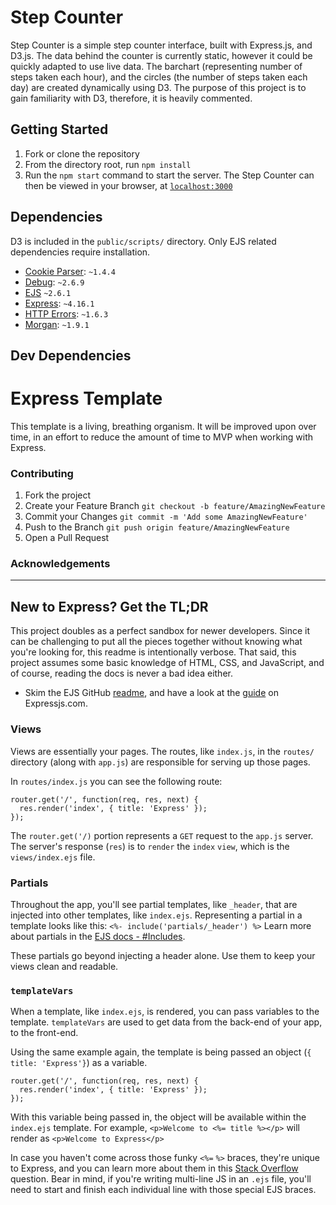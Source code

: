 # Step Counter
Step Counter is a simple step counter interface, built with Express.js, and D3.js. The data behind the counter is currently static, however it could be quickly adapted to use live data. The barchart (representing number of steps taken each hour), and the circles (the number of steps taken each day) are created dynamically using D3. The purpose of this project is to gain familiarity with D3, therefore, it is heavily commented. 

## Getting Started

1. Fork or clone the repository
2. From the directory root, run `npm install`
3. Run the `npm start` command to start the server. The Step Counter can then be viewed in your browser, at [`localhost:3000`](localhost:3000)

## Dependencies
D3 is included in the `public/scripts/` directory. Only EJS related dependencies require installation. 

- [Cookie Parser](https://www.npmjs.com/package/cookie-parser): `~1.4.4`
- [Debug](https://www.npmjs.com/package/debug): `~2.6.9`
- [EJS](https://www.npmjs.com/package/ejs) `~2.6.1`
- [Express](https://www.npmjs.com/package/express): `~4.16.1`
- [HTTP Errors](https://www.npmjs.com/package/http-errors): `~1.6.3`
- [Morgan](https://www.npmjs.com/package/morgan): `~1.9.1`

## Dev Dependencies

## 

# Express Template

This template is a living, breathing organism. It will be improved upon over time, in an effort to reduce the amount of time to MVP when working with Express. 

### Contributing

1. Fork the project
2. Create your Feature Branch `git checkout -b feature/AmazingNewFeature`
3. Commit your Changes `git commit -m 'Add some AmazingNewFeature'`
4. Push to the Branch `git push origin feature/AmazingNewFeature`
5. Open a Pull Request

### Acknowledgements

---
## New to Express? Get the TL;DR
This project doubles as a perfect sandbox for newer developers. Since it can be challenging to put all the pieces together without knowing what you're looking for, this readme is intentionally verbose. That said, this project assumes some basic knowledge of HTML, CSS, and JavaScript, and of course, reading the docs is never a bad idea either. 

* Skim the EJS GitHub [readme](https://github.com/tj/ejs#ejs), and have a look at the [guide](https://expressjs.com/en/guide/routing.html) on Expressjs.com.

### Views
Views are essentially your pages. The routes, like `index.js`, in the `routes/` directory (along with `app.js`) are responsible for serving up those pages. 

In `routes/index.js` you can see the following route:

```
router.get('/', function(req, res, next) {
  res.render('index', { title: 'Express' });
});
```

The `router.get('/)` portion represents a `GET` request to the `app.js` server. The server's response (`res`) is to `render` the `index` `view`, which is the `views/index.ejs` file.

### Partials
Throughout the app, you'll see partial templates, like `_header`, that are injected into other templates, like `index.ejs`. Representing a partial in a template looks like this: `<%- include('partials/_header') %>` Learn more about partials in the [EJS docs - #Includes](https://github.com/tj/ejs#includes).

These partials go beyond injecting a header alone. Use them to keep your views clean and readable. 

### `templateVars`
When a template, like `index.ejs`, is rendered, you can pass variables to the template. `templateVars` are used to get data from the back-end of your app, to the front-end.

Using the same example again, the template is being passed an object (`{ title: 'Express'}`) as a variable.

```
router.get('/', function(req, res, next) {
  res.render('index', { title: 'Express' });
});
```

With this variable being passed in, the object will be available within the `index.ejs` template. For example, `<p>Welcome to <%= title %></p>` will render as `<p>Welcome to Express</p>`

In case you haven't come across those funky `<%=` `%>` braces, they're unique to Express, and you can learn more about them in this [Stack Overflow](https://stackoverflow.com/questions/48522768/the-difference-between-and-in-ejs) question. Bear in mind, if you're writing multi-line JS in an `.ejs` file, you'll need to start and finish each individual line with those special EJS braces. 